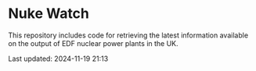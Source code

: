 # Nuke Watch

This repository includes code for retrieving the latest information available on the output of EDF nuclear power plants in the UK.

Last updated: 2024-11-19 21:13